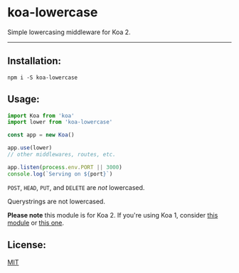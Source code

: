 # koa-lowercase

Simple lowercasing middleware for Koa 2.

--------

## Installation:

`npm i -S koa-lowercase`

## Usage:

```javascript
import Koa from 'koa'
import lower from 'koa-lowercase'

const app = new Koa()

app.use(lower)
// other middlewares, routes, etc.

app.listen(process.env.PORT || 3000)
console.log(`Serving on ${port}`)
```

`POST`, `HEAD`, `PUT`, and `DELETE` are _not_ lowercased.

Querystrings are not lowercased.

__Please note__ this module is for Koa 2. If you're using Koa 1, consider
[this module](https://www.npmjs.com/koa-lowercase-url) or
[this one](https://npmjs.com/koa-lowercase-path).

## License:

[MIT](./LICENSE.md)
